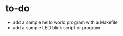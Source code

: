 # to-do

- add a sample hello world program with a Makefile
- add a sample LED blink script or program
